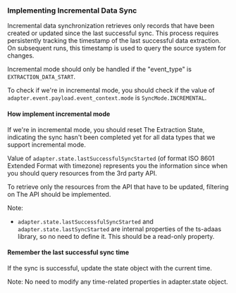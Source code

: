 ### Implementing Incremental Data Sync

Incremental data synchronization retrieves only records that have been created or updated since the last successful sync. This process requires persistently tracking the timestamp of the last successful data extraction. On subsequent runs, this timestamp is used to query the source system for changes.

Incremental mode should only be handled if the "event_type" is `EXTRACTION_DATA_START`.

To check if we're in incremental mode, you should check if the value of `adapter.event.payload.event_context.mode` is `SyncMode.INCREMENTAL`.

#### How implement incremental mode

If we're in incremental mode, you should reset The Extraction State, indicating the sync hasn't been completed yet for all data types that we support incremental mode.

Value of `adapter.state.lastSuccessfulSyncStarted` (of format ISO 8601 Extended Format with timezone) represents you the information since when you should query resources from the 3rd party API.

To retrieve only the resources from the API that have to be updated, filtering on The API should be implemented.

Note:
- `adapter.state.lastSuccessfulSyncStarted` and `adapter.state.lastSyncStarted` are internal properties of the ts-adaas library, so no need to define it. This should be a read-only property.

#### Remember the last successful sync time

If the sync is successful, update the state object with the current time.

Note: No need to modify any time-related properties in adapter.state object. 